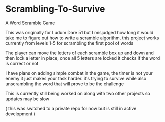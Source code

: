 # Scrambling-To-Survive
 A Word Scramble Game 


This was originally for Ludum Dare 51 but I misjudged how long it would take me to figure out how to write a scramble algorithm,   this project works currently from levels 1-5  for scrambling the first pool of words

The player can move the letters of each scramble box up and down and then lock a letter in place,  once all  5 letters are locked it checks if the word is correct or not

I have plans on adding simple combat in the game, the timer is not your enemy it just makes your task harder. it's trying to survive while also unscrambling the word that will prove to be the challenge


This is currently still being worked on along with two other projects so updates may be slow 

( this was switched to a private repo for now but is still in active development ) 
